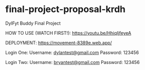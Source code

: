 # final-project-proposal-krdh
DylFyt Buddy Final Project

HOW TO USE (WATCH FIRST!): https://youtu.be/HhiqIjfeyeA

DEPLOYMENT: https://movement-8389e.web.app/

Login One:
Username: dylantest@gmail.com
Password: 123456

Login Two:
Username: bryantest@gmail.com
Password: 123456

